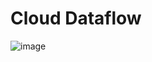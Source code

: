 # Cloud Dataflow
![image](https://github.com/ramkrushna26/gcp/assets/45620457/26f07782-7146-4f26-9336-f76f64e22c76)
